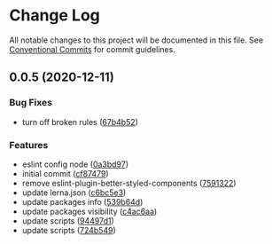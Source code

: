 # Change Log

All notable changes to this project will be documented in this file.
See [Conventional Commits](https://conventionalcommits.org) for commit guidelines.

## 0.0.5 (2020-12-11)


### Bug Fixes

* turn off broken rules ([67b4b52](https://github.com/Ofadiman/eslint-configs/commit/67b4b52599278c7cf72e17f642fb0c51c076a167))


### Features

* eslint config node ([0a3bd97](https://github.com/Ofadiman/eslint-configs/commit/0a3bd974649d0a2593a5564fcb60b31e1c129c98))
* initial commit ([cf87479](https://github.com/Ofadiman/eslint-configs/commit/cf87479b7d36367d88d2f2ecd2a470e1e512bfc6))
* remove eslint-plugin-better-styled-components ([7591322](https://github.com/Ofadiman/eslint-configs/commit/759132271af364895d2e27d0c620631367001832))
* update lerna.json ([c6bc5e3](https://github.com/Ofadiman/eslint-configs/commit/c6bc5e39661d52c223d5528d27b9af6862ffd965))
* update packages info ([539b64d](https://github.com/Ofadiman/eslint-configs/commit/539b64d8ce3749ef1731a36bba7edbbb80ee8f3c))
* update packages visibility ([c4ac6aa](https://github.com/Ofadiman/eslint-configs/commit/c4ac6aa73682cf86a7a2d1718a35378c8fdf7f9c))
* update scripts ([94497d1](https://github.com/Ofadiman/eslint-configs/commit/94497d16ea48aa51ca38472c405476479b0497ef))
* update scripts ([724b549](https://github.com/Ofadiman/eslint-configs/commit/724b549e002d6ffcf5496c2767eb331d0a9d53f9))
